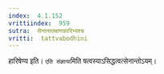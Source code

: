 ```yaml
---
index:  4.1.152
vrittiindex:  959
sutra:  सेनान्तलक्षणकारिभ्यश्च
vritti:  tattvabodhini 
---
```


हारिषेण्य इति। `एति संज्ञाया`मिति षत्वस्याऽसिद्धत्वत्सेनान्तोऽयम्।

